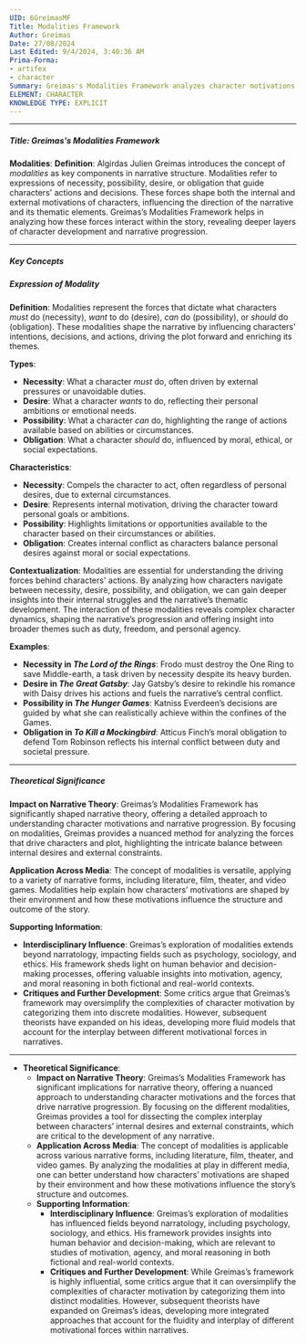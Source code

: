 ```yaml
---
UID: 6GreimasMF
Title: Modalities Framework
Author: Greimas
Date: 27/08/2024
Last Edited: 9/4/2024, 3:40:36 AM
Prima-Forma:
- artifex
- character
Summary: Greimas's Modalities Framework analyzes character motivations by categorizing their actions into necessity, desire, possibility, and obligation. These modalities reveal the forces that drive narrative progression, offering insight into internal and external constraints affecting characters' decisions and behaviors.
ELEMENT: CHARACTER
KNOWLEDGE TYPE: EXPLICIT
---
```

---

##### Title: Greimas's Modalities Framework

**Modalities**:
   **Definition**: Algirdas Julien Greimas introduces the concept of *modalities* as key components in narrative structure. Modalities refer to expressions of necessity, possibility, desire, or obligation that guide characters' actions and decisions. These forces shape both the internal and external motivations of characters, influencing the direction of the narrative and its thematic elements. Greimas’s Modalities Framework helps in analyzing how these forces interact within the story, revealing deeper layers of character development and narrative progression.

---

##### Key Concepts

##### Expression of Modality

**Definition**:
   Modalities represent the forces that dictate what characters *must* do (necessity), *want* to do (desire), *can* do (possibility), or *should* do (obligation). These modalities shape the narrative by influencing characters' intentions, decisions, and actions, driving the plot forward and enriching its themes.

**Types**:
   - **Necessity**: What a character *must* do, often driven by external pressures or unavoidable duties.
   - **Desire**: What a character *wants* to do, reflecting their personal ambitions or emotional needs.
   - **Possibility**: What a character *can* do, highlighting the range of actions available based on abilities or circumstances.
   - **Obligation**: What a character *should* do, influenced by moral, ethical, or social expectations.

**Characteristics**:
   - **Necessity**: Compels the character to act, often regardless of personal desires, due to external circumstances.
   - **Desire**: Represents internal motivation, driving the character toward personal goals or ambitions.
   - **Possibility**: Highlights limitations or opportunities available to the character based on their circumstances or abilities.
   - **Obligation**: Creates internal conflict as characters balance personal desires against moral or social expectations.

**Contextualization**:
   Modalities are essential for understanding the driving forces behind characters' actions. By analyzing how characters navigate between necessity, desire, possibility, and obligation, we can gain deeper insights into their internal struggles and the narrative’s thematic development. The interaction of these modalities reveals complex character dynamics, shaping the narrative’s progression and offering insight into broader themes such as duty, freedom, and personal agency.

**Examples**:
   - **Necessity in *The Lord of the Rings***: Frodo must destroy the One Ring to save Middle-earth, a task driven by necessity despite its heavy burden.
   - **Desire in *The Great Gatsby***: Jay Gatsby’s desire to rekindle his romance with Daisy drives his actions and fuels the narrative’s central conflict.
   - **Possibility in *The Hunger Games***: Katniss Everdeen’s decisions are guided by what she can realistically achieve within the confines of the Games.
   - **Obligation in *To Kill a Mockingbird***: Atticus Finch’s moral obligation to defend Tom Robinson reflects his internal conflict between duty and societal pressure.

---

##### Theoretical Significance

**Impact on Narrative Theory**:
   Greimas’s Modalities Framework has significantly shaped narrative theory, offering a detailed approach to understanding character motivations and narrative progression. By focusing on modalities, Greimas provides a nuanced method for analyzing the forces that drive characters and plot, highlighting the intricate balance between internal desires and external constraints.

**Application Across Media**:
   The concept of modalities is versatile, applying to a variety of narrative forms, including literature, film, theater, and video games. Modalities help explain how characters’ motivations are shaped by their environment and how these motivations influence the structure and outcome of the story.

**Supporting Information**:
   - **Interdisciplinary Influence**: Greimas’s exploration of modalities extends beyond narratology, impacting fields such as psychology, sociology, and ethics. His framework sheds light on human behavior and decision-making processes, offering valuable insights into motivation, agency, and moral reasoning in both fictional and real-world contexts.
   - **Critiques and Further Development**: Some critics argue that Greimas’s framework may oversimplify the complexities of character motivation by categorizing them into discrete modalities. However, subsequent theorists have expanded on his ideas, developing more fluid models that account for the interplay between different motivational forces in narratives.

---


  - **Theoretical Significance**:
    - **Impact on Narrative Theory**: Greimas’s Modalities Framework has significant implications for narrative theory, offering a nuanced approach to understanding character motivations and the forces that drive narrative progression. By focusing on the different modalities, Greimas provides a tool for dissecting the complex interplay between characters’ internal desires and external constraints, which are critical to the development of any narrative.
    - **Application Across Media**: The concept of modalities is applicable across various narrative forms, including literature, film, theater, and video games. By analyzing the modalities at play in different media, one can better understand how characters’ motivations are shaped by their environment and how these motivations influence the story’s structure and outcomes.
    - **Supporting Information**:
      - **Interdisciplinary Influence**: Greimas’s exploration of modalities has influenced fields beyond narratology, including psychology, sociology, and ethics. His framework provides insights into human behavior and decision-making, which are relevant to studies of motivation, agency, and moral reasoning in both fictional and real-world contexts.
      - **Critiques and Further Development**: While Greimas’s framework is highly influential, some critics argue that it can oversimplify the complexities of character motivation by categorizing them into distinct modalities. However, subsequent theorists have expanded on Greimas’s ideas, developing more integrated approaches that account for the fluidity and interplay of different motivational forces within narratives.